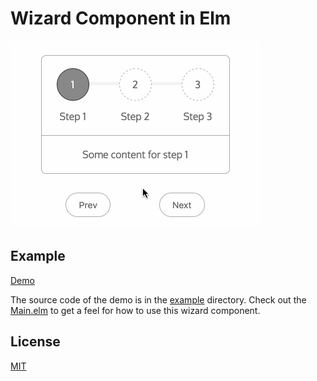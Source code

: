 # Wizard Component in Elm

<img src="https://github.com/jaux/elm-wizard/blob/master/example/elm-wizard-example.gif">

## Example

[Demo][]

The source code of the demo is in the [example][] directory. Check out the [Main.elm][] to get a feel for how to use this wizard component.

## License

[MIT][]


[Demo]: http://jaux.net/elm-wizard
[example]: https://github.com/jaux/elm-wizard/blob/master/example
[Main.elm]: https://github.com/jaux/elm-wizard/blob/master/example/Main.elm
[MIT]: https://github.com/jaux/elm-wizard/blob/master/LICENSE
